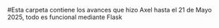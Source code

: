 #Esta carpeta contiene los avances que hizo Axel hasta el 21 de Mayo 2025, todo es funcional mediante Flask 
